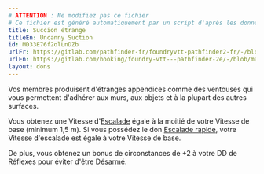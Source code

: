 ```yaml
---
# ATTENTION : Ne modifiez pas ce fichier
# Ce fichier est généré automatiquement par un script d'après les données du module Foundry VTT officiel et de sa traduction
title: Succion étrange
titleEn: Uncanny Suction
id: MD33E76f2olLnDZb
urlFr: https://gitlab.com/pathfinder-fr/foundryvtt-pathfinder2-fr/-/blob/master/data/feats/MD33E76f2olLnDZb.htm
urlEn: https://gitlab.com/hooking/foundry-vtt---pathfinder-2e/-/blob/master/packs/data/feats.db/uncanny-suction.json
layout: dons
---
```

Vos membres produisent d'étranges appendices comme des ventouses qui vous permettent d'adhérer aux murs, aux objets et à la plupart des autres surfaces.

Vous obtenez une Vitesse d'[Escalade](../actions/escalader.html) égale à la moitié de votre Vitesse de base (minimum 1,5 m). Si vous possédez le don [Escalade rapide](escalade-rapide.html), votre Vitesse d'escalade est égale à votre Vitesse de base.

De plus, vous obtenez un bonus de circonstances de +2 à votre DD de Réflexes pour éviter d'être [Désarmé](../actions/désarmer.html).
